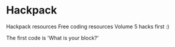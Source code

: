 # Hackpack
Hackpack resources
Free coding resources
Volume 5 hacks first :)

The first code is 'What is your block?'

